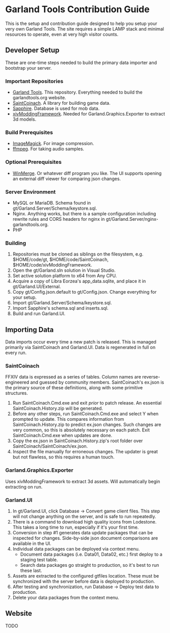 # Garland Tools Contribution Guide

This is the setup and contribution guide designed to help you setup your very own Garland Tools.  The site requires a simple LAMP stack and minimal resources to operate, even at very high visitor counts.

## Developer Setup
These are one-time steps needed to build the primary data importer and bootstrap your server.

### Important Repositories
* [Garland Tools](https://github.com/ufx/GarlandTools).  This repository.  Everything needed to build the garlandtools.org website.
* [SaintCoinach](https://github.com/ufx/SaintCoinach).  A library for building game data.
* [Sapphire](https://github.com/SapphireServer/Sapphire).  Database is used for mob data.
* [xivModdingFramework](https://github.com/liinko/xivModdingFramework).  Needed for Garland.Graphics.Exporter to extract 3d models.

### Build Prerequisites
* [ImageMagick](https://www.imagemagick.org/). For image compression.
* [ffmpeg](https://ffmpeg.org/). For taking audio samples.

### Optional Prerequisites
* [WinMerge](http://winmerge.org/). Or whatever diff program you like.  The UI supports opening an external diff viewer for comparing json changes.

### Server Environment
* MySQL or MariaDB.  Schema found in gt/Garland.Server/Schema/keystore.sql.
* Nginx.  Anything works, but there is a sample configuration including rewrite rules and CORS headers for nginx in gt/Garland.Server/nginx-garlandtools.org.
* PHP

### Building
1. Repositories must be cloned as siblings on the filesystem, e.g. $HOME/code/gt, $HOME/code/SaintCoinach, $HOME/code/xivModdingFramework.
1. Open the gt/Garland.sln solution in Visual Studio.
1. Set active solution platform to x64 from Any CPU.
1. Acquire a copy of Libra Eorzea's app_data.sqlite, and place it in gt/Garland.UI/External.
1. Copy gt/Config.json.default to gt/Config.json.  Change everything for your setup.
1. Import gt/Garland.Server/Schema/keystore.sql.
1. Import Sapphire's schema.sql and inserts.sql.
1. Build and run Garland.UI.

## Importing Data
Data imports occur every time a new patch is released.  This is managed primarily via SaintCoinach and Garland.UI.  Data is regenerated in full on every run.

### SaintCoinach
FFXIV data is expressed as a series of tables.  Column names are reverse-engineered and guessed by community members.  SaintCoinach's ex.json is the primary source of these definitions, along with some primitive structures.

1. Run SaintCoinach.Cmd.exe and exit _prior_ to patch release.  An essential SaintCoinach.History.zip will be generated.
2. Before any other steps, run SaintCoinach.Cmd.exe and select Y when prompted to update.  This compares information from SaintCoinach.History.zip to predict ex.json changes.  Such changes are very common, so this is absolutely necessary on each patch.  Exit SaintCoinach.Cmd.exe when updates are done.
3. Copy the ex.json in SaintCoinach.History.zip's root folder over SaintCoinach/SaintCoinach/ex.json.
4. Inspect the file manually for erroneous changes.  The updater is great but not flawless, so this requires a human touch.

### Garland.Graphics.Exporter
Uses xivModdingFramework to extract 3d assets.  Will automatically begin extracting on run.

### Garland.UI
1. In gt/Garland.UI, click Database -> Convert game client files.  This step will not change anything on the server, and is safe to run repeatedly.
1. There is a command to download high quality icons from Lodestone.  This takes a long time to run, especially if it's your first time.
1. Conversion in step #1 generates data update packages that can be inspected for changes.  Side-by-side json document comparisons are available in the UI.
1. Individual data packages can be deployed via context menu.
    * Document data packages (i.e. Data01, Data02, etc.) first deploy to a staging test table.
    * Search data packages go straight to production, so it's best to run these last.
1. Assets are extracted to the configured gtfiles location.  These must be synchronized with the server before data is deployed to production.
1. After testing and synchronization, run Database -> Deploy test data to production.
1. Delete your data packages from the context menu.

## Website

TODO
